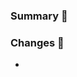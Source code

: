 ### Summary 🎯

<!-- Please explain the purpose, and **link** any relevant issues-->

### Changes 🔁

-
